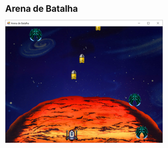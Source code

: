 # Arena de Batalha

![Screenshot](https://github.com/Teixa-droid/OOP/blob/master/trabalho/GAME/screenshot.png?raw=true)
